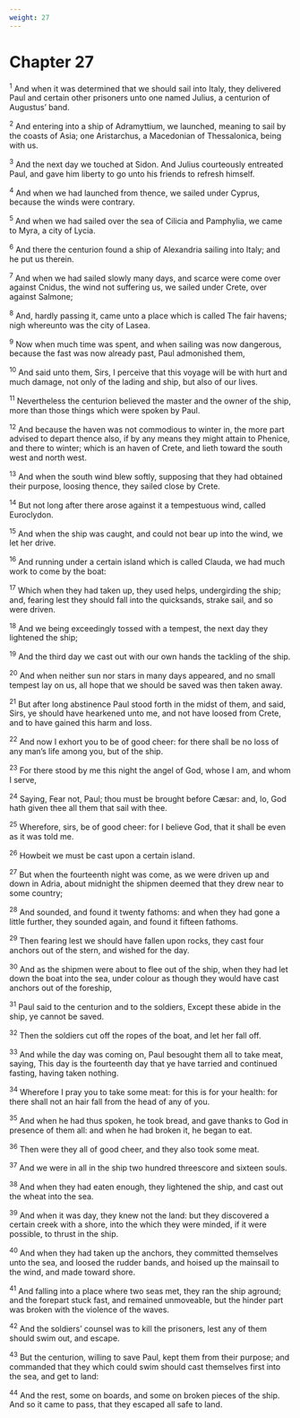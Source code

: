 ```yaml
---
weight: 27
---
```


# Chapter 27

<sup>1</sup> And when it was determined that we should sail into Italy, they delivered Paul and certain other prisoners unto one named Julius, a centurion of Augustus’ band. 

<sup>2</sup> And entering into a ship of Adramyttium, we launched, meaning to sail by the coasts of Asia; one Aristarchus, a Macedonian of Thessalonica, being with us. 

<sup>3</sup> And the next day we touched at Sidon. And Julius courteously entreated Paul, and gave him liberty to go unto his friends to refresh himself. 

<sup>4</sup> And when we had launched from thence, we sailed under Cyprus, because the winds were contrary. 

<sup>5</sup> And when we had sailed over the sea of Cilicia and Pamphylia, we came to Myra, a city of Lycia. 

<sup>6</sup> And there the centurion found a ship of Alexandria sailing into Italy; and he put us therein. 

<sup>7</sup> And when we had sailed slowly many days, and scarce were come over against Cnidus, the wind not suffering us, we sailed under Crete, over against Salmone; 

<sup>8</sup> And, hardly passing it, came unto a place which is called The fair havens; nigh whereunto was the city of Lasea. 

<sup>9</sup> Now when much time was spent, and when sailing was now dangerous, because the fast was now already past, Paul admonished them, 

<sup>10</sup> And said unto them, Sirs, I perceive that this voyage will be with hurt and much damage, not only of the lading and ship, but also of our lives. 

<sup>11</sup> Nevertheless the centurion believed the master and the owner of the ship, more than those things which were spoken by Paul. 

<sup>12</sup> And because the haven was not commodious to winter in, the more part advised to depart thence also, if by any means they might attain to Phenice, and there to winter; which is an haven of Crete, and lieth toward the south west and north west. 

<sup>13</sup> And when the south wind blew softly, supposing that they had obtained their purpose, loosing thence, they sailed close by Crete. 

<sup>14</sup> But not long after there arose against it a tempestuous wind, called Euroclydon. 

<sup>15</sup> And when the ship was caught, and could not bear up into the wind, we let her drive. 

<sup>16</sup> And running under a certain island which is called Clauda, we had much work to come by the boat: 

<sup>17</sup> Which when they had taken up, they used helps, undergirding the ship; and, fearing lest they should fall into the quicksands, strake sail, and so were driven. 

<sup>18</sup> And we being exceedingly tossed with a tempest, the next day they lightened the ship; 

<sup>19</sup> And the third day we cast out with our own hands the tackling of the ship. 

<sup>20</sup> And when neither sun nor stars in many days appeared, and no small tempest lay on us, all hope that we should be saved was then taken away. 

<sup>21</sup> But after long abstinence Paul stood forth in the midst of them, and said, Sirs, ye should have hearkened unto me, and not have loosed from Crete, and to have gained this harm and loss. 

<sup>22</sup> And now I exhort you to be of good cheer: for there shall be no loss of any man’s life among you, but of the ship. 

<sup>23</sup> For there stood by me this night the angel of God, whose I am, and whom I serve, 

<sup>24</sup> Saying, Fear not, Paul; thou must be brought before Cæsar: and, lo, God hath given thee all them that sail with thee. 

<sup>25</sup> Wherefore, sirs, be of good cheer: for I believe God, that it shall be even as it was told me. 

<sup>26</sup> Howbeit we must be cast upon a certain island. 

<sup>27</sup> But when the fourteenth night was come, as we were driven up and down in Adria, about midnight the shipmen deemed that they drew near to some country; 

<sup>28</sup> And sounded, and found it twenty fathoms: and when they had gone a little further, they sounded again, and found it fifteen fathoms. 

<sup>29</sup> Then fearing lest we should have fallen upon rocks, they cast four anchors out of the stern, and wished for the day. 

<sup>30</sup> And as the shipmen were about to flee out of the ship, when they had let down the boat into the sea, under colour as though they would have cast anchors out of the foreship, 

<sup>31</sup> Paul said to the centurion and to the soldiers, Except these abide in the ship, ye cannot be saved. 

<sup>32</sup> Then the soldiers cut off the ropes of the boat, and let her fall off. 

<sup>33</sup> And while the day was coming on, Paul besought them all to take meat, saying, This day is the fourteenth day that ye have tarried and continued fasting, having taken nothing. 

<sup>34</sup> Wherefore I pray you to take some meat: for this is for your health: for there shall not an hair fall from the head of any of you. 

<sup>35</sup> And when he had thus spoken, he took bread, and gave thanks to God in presence of them all: and when he had broken it, he began to eat. 

<sup>36</sup> Then were they all of good cheer, and they also took some meat. 

<sup>37</sup> And we were in all in the ship two hundred threescore and sixteen souls. 

<sup>38</sup> And when they had eaten enough, they lightened the ship, and cast out the wheat into the sea. 

<sup>39</sup> And when it was day, they knew not the land: but they discovered a certain creek with a shore, into the which they were minded, if it were possible, to thrust in the ship. 

<sup>40</sup> And when they had taken up the anchors, they committed themselves unto the sea, and loosed the rudder bands, and hoised up the mainsail to the wind, and made toward shore. 

<sup>41</sup> And falling into a place where two seas met, they ran the ship aground; and the forepart stuck fast, and remained unmoveable, but the hinder part was broken with the violence of the waves. 

<sup>42</sup> And the soldiers’ counsel was to kill the prisoners, lest any of them should swim out, and escape. 

<sup>43</sup> But the centurion, willing to save Paul, kept them from their purpose; and commanded that they which could swim should cast themselves first into the sea, and get to land: 

<sup>44</sup> And the rest, some on boards, and some on broken pieces of the ship. And so it came to pass, that they escaped all safe to land. 


